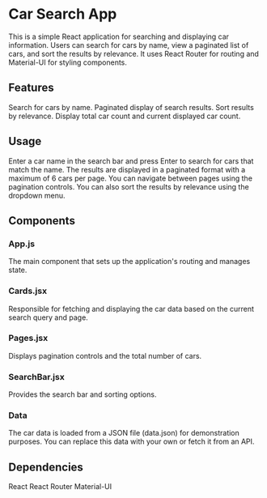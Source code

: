 # Car Search App

This is a simple React application for searching and displaying car information. Users can search for cars by name, view a paginated list of cars, and sort the results by relevance. It uses React Router for routing and Material-UI for styling components.

## Features

Search for cars by name.
Paginated display of search results.
Sort results by relevance.
Display total car count and current displayed car count.

## Usage

Enter a car name in the search bar and press Enter to search for cars that match the name.
The results are displayed in a paginated format with a maximum of 6 cars per page.
You can navigate between pages using the pagination controls.
You can also sort the results by relevance using the dropdown menu.

## Components

### App.js

The main component that sets up the application's routing and manages state.

### Cards.jsx

Responsible for fetching and displaying the car data based on the current search query and page.

### Pages.jsx

Displays pagination controls and the total number of cars.

### SearchBar.jsx

Provides the search bar and sorting options.

### Data

The car data is loaded from a JSON file (data.json) for demonstration purposes. You can replace this data with your own or fetch it from an API.

## Dependencies

React
React Router
Material-UI
